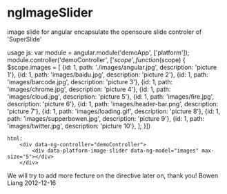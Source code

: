 # ngImageSlider
image slide for angular
encapsulate the opensoure slide controler of 'SuperSlide'

usage
    js:
        var module = angular.module('demoApp', ['platform']);
        module.controller('demoController', ['$scope', function ($scope) {
            $scope.images = [
                {id: 1, path: './images/angular.jpg', description: 'picture 1'},
                {id: 1, path: 'images/baidu.jpg', description: 'picture 2'},
                {id: 1, path: 'images/barcode.jpg', description: 'picture 3'},
                {id: 1, path: 'images/chrome.jpg', description: 'picture 4'},
                {id: 1, path: 'images/cloud.jpg', description: 'picture 5'},
                {id: 1, path: 'images/fire.jpg', description: 'picture 6'},
                {id: 1, path: 'images/header-bar.png', description: 'picture 7'},
                {id: 1, path: 'images/loading.gif', description: 'picture 8'},
                {id: 1, path: 'images/supperbowen.jpg', description: 'picture 9'},
                {id: 1, path: 'images/twitter.jpg', description: 'picture 10'},
            ];
        }])
        
    html:
        <div data-ng-controller="demoController">
            <div data-platform-image-slider data-ng-model="images" max-size="5"></div>
        </div>   
        
 We will try to add more fecture on the directive later on, thank you!
 Bowen Liang
 2012-12-16                   
